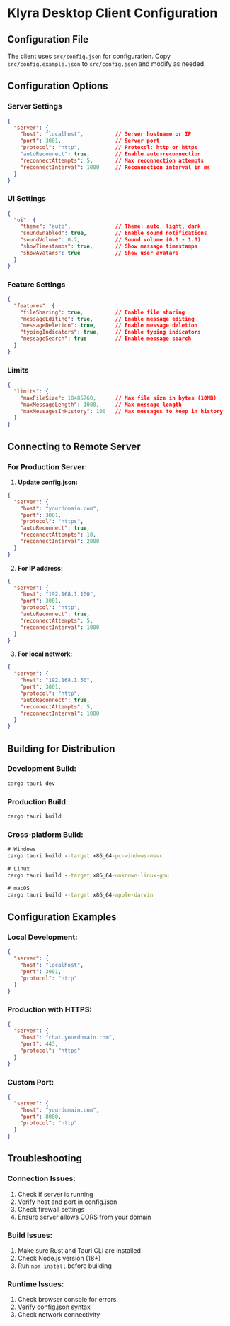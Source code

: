 # Klyra Desktop Client Configuration

## Configuration File

The client uses `src/config.json` for configuration. Copy `src/config.example.json` to `src/config.json` and modify as needed.

## Configuration Options

### Server Settings
```json
{
  "server": {
    "host": "localhost",          // Server hostname or IP
    "port": 3001,                 // Server port
    "protocol": "http",           // Protocol: http or https
    "autoReconnect": true,        // Enable auto-reconnection
    "reconnectAttempts": 5,       // Max reconnection attempts
    "reconnectInterval": 1000     // Reconnection interval in ms
  }
}
```

### UI Settings
```json
{
  "ui": {
    "theme": "auto",              // Theme: auto, light, dark
    "soundEnabled": true,         // Enable sound notifications
    "soundVolume": 0.2,           // Sound volume (0.0 - 1.0)
    "showTimestamps": true,       // Show message timestamps
    "showAvatars": true           // Show user avatars
  }
}
```

### Feature Settings
```json
{
  "features": {
    "fileSharing": true,          // Enable file sharing
    "messageEditing": true,       // Enable message editing
    "messageDeletion": true,      // Enable message deletion
    "typingIndicators": true,     // Enable typing indicators
    "messageSearch": true         // Enable message search
  }
}
```

### Limits
```json
{
  "limits": {
    "maxFileSize": 10485760,      // Max file size in bytes (10MB)
    "maxMessageLength": 1000,     // Max message length
    "maxMessagesInHistory": 100   // Max messages to keep in history
  }
}
```

## Connecting to Remote Server

### For Production Server:

1. **Update config.json:**
```json
{
  "server": {
    "host": "yourdomain.com",
    "port": 3001,
    "protocol": "https",
    "autoReconnect": true,
    "reconnectAttempts": 10,
    "reconnectInterval": 2000
  }
}
```

2. **For IP address:**
```json
{
  "server": {
    "host": "192.168.1.100",
    "port": 3001,
    "protocol": "http",
    "autoReconnect": true,
    "reconnectAttempts": 5,
    "reconnectInterval": 1000
  }
}
```

3. **For local network:**
```json
{
  "server": {
    "host": "192.168.1.50",
    "port": 3001,
    "protocol": "http",
    "autoReconnect": true,
    "reconnectAttempts": 5,
    "reconnectInterval": 1000
  }
}
```

## Building for Distribution

### Development Build:
```cmd
cargo tauri dev
```

### Production Build:
```cmd
cargo tauri build
```

### Cross-platform Build:
```cmd
# Windows
cargo tauri build --target x86_64-pc-windows-msvc

# Linux
cargo tauri build --target x86_64-unknown-linux-gnu

# macOS
cargo tauri build --target x86_64-apple-darwin
```

## Configuration Examples

### Local Development:
```json
{
  "server": {
    "host": "localhost",
    "port": 3001,
    "protocol": "http"
  }
}
```

### Production with HTTPS:
```json
{
  "server": {
    "host": "chat.yourdomain.com",
    "port": 443,
    "protocol": "https"
  }
}
```

### Custom Port:
```json
{
  "server": {
    "host": "yourdomain.com",
    "port": 8080,
    "protocol": "http"
  }
}
```

## Troubleshooting

### Connection Issues:
1. Check if server is running
2. Verify host and port in config.json
3. Check firewall settings
4. Ensure server allows CORS from your domain

### Build Issues:
1. Make sure Rust and Tauri CLI are installed
2. Check Node.js version (18+)
3. Run `npm install` before building

### Runtime Issues:
1. Check browser console for errors
2. Verify config.json syntax
3. Check network connectivity
